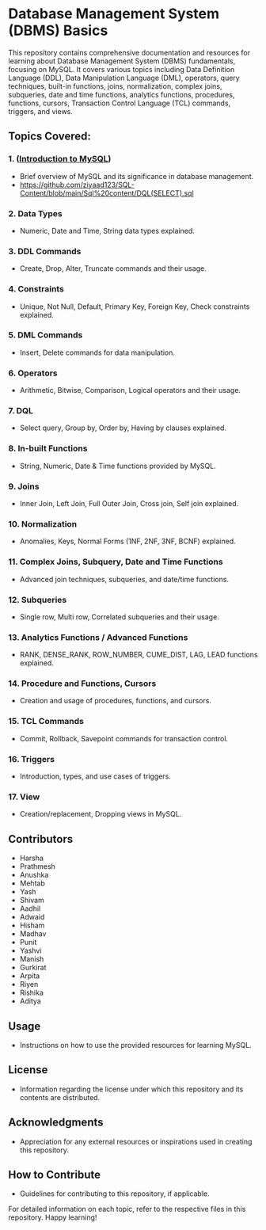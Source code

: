 # Database Management System (DBMS) Basics

This repository contains comprehensive documentation and resources for learning about Database Management System (DBMS) fundamentals, focusing on MySQL. It covers various topics including Data Definition Language (DDL), Data Manipulation Language (DML), operators, query techniques, built-in functions, joins, normalization, complex joins, subqueries, date and time functions, analytics functions, procedures, functions, cursors, Transaction Control Language (TCL) commands, triggers, and views.

## Topics Covered:

### 1. ([Introduction to MySQL](https://github.com/ziyaad123/SQL-Content/blob/main/Sql%20content/ddl%2Cdml%2Ccommands.sql))


- Brief overview of MySQL and its significance in database management.
- https://github.com/ziyaad123/SQL-Content/blob/main/Sql%20content/DQL(SELECT).sql

### 2. Data Types
- Numeric, Date and Time, String data types explained.

### 3. DDL Commands
- Create, Drop, Alter, Truncate commands and their usage.

### 4. Constraints
- Unique, Not Null, Default, Primary Key, Foreign Key, Check constraints explained.

### 5. DML Commands
- Insert, Delete commands for data manipulation.

### 6. Operators
- Arithmetic, Bitwise, Comparison, Logical operators and their usage.

### 7. DQL
- Select query, Group by, Order by, Having by clauses explained.

### 8. In-built Functions
- String, Numeric, Date & Time functions provided by MySQL.

### 9. Joins
- Inner Join, Left Join, Full Outer Join, Cross join, Self join explained.

### 10. Normalization
- Anomalies, Keys, Normal Forms (1NF, 2NF, 3NF, BCNF) explained.

### 11. Complex Joins, Subquery, Date and Time Functions
- Advanced join techniques, subqueries, and date/time functions.

### 12. Subqueries
- Single row, Multi row, Correlated subqueries and their usage.

### 13. Analytics Functions / Advanced Functions
- RANK, DENSE_RANK, ROW_NUMBER, CUME_DIST, LAG, LEAD functions explained.

### 14. Procedure and Functions, Cursors
- Creation and usage of procedures, functions, and cursors.

### 15. TCL Commands
- Commit, Rollback, Savepoint commands for transaction control.

### 16. Triggers
- Introduction, types, and use cases of triggers.

### 17. View
- Creation/replacement, Dropping views in MySQL.

## Contributors
- Harsha
- Prathmesh
- Anushka
- Mehtab
- Yash
- Shivam
- Aadhil
- Adwaid
- Hisham
- Madhav
- Punit
- Yashvi
- Manish
- Gurkirat
- Arpita
- Riyen
- Rishika
- Aditya

## Usage
- Instructions on how to use the provided resources for learning MySQL.

## License
- Information regarding the license under which this repository and its contents are distributed.

## Acknowledgments
- Appreciation for any external resources or inspirations used in creating this repository.

## How to Contribute
- Guidelines for contributing to this repository, if applicable.

For detailed information on each topic, refer to the respective files in this repository. Happy learning!
